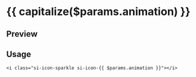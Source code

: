 <script setup>
import { useData } from 'vitepress';
import IconView from '@/views/IconView.vue';
import { capitalize } from '@/composables/utils.ts';

const { params } = useData();
</script>

# {{ capitalize($params.animation) }}

## Preview

<IconView :animation="$params.animation" example="preview" />

## Usage

```html-vue [HTML]
<i class="si-icon-sparkle si-icon-{{ $params.animation }}"></i>
```
